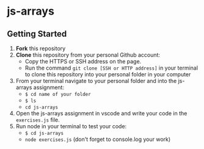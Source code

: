 # js-arrays

## Getting Started
1. **Fork** this repository
2. **Clone** this repository from your personal Github account:
    - Copy the HTTPS or SSH address on the page.
    - Run the command `git clone [SSH or HTTP address]` in your terminal to clone this repository into your personal folder in  your computer 
3. From your terminal navigate to your personal folder and into the js-arrays assignment:
    - `$ cd name of your folder`
    - `$ ls` 
    - `cd js-arrays`
4. Open the js-arrays assignment in vscode and write your code in the `exercises.js` file.
5. Run node in your terminal to test your code:
   - `$ cd js-arrays`
   - `node exercises.js` (don't forget to console.log your work)
